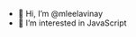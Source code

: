 - 👋 Hi, I’m @mleelavinay
- 👀 I’m interested in JavaScript

<!---
mleelavinay/mleelavinay is a ✨ special ✨ repository because its `README.md` (this file) appears on your GitHub profile.
You can click the Preview link to take a look at your changes.
--->
